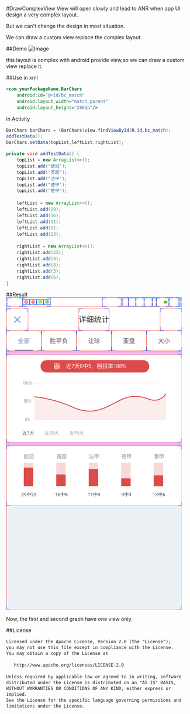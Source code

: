 #DrawComplexView
View will open slowly and lead to ANR when app UI design a very complex layout.

But we can't change the design in most situation.

We can draw a custom view replace the complex layout.

##Demo
![Image](/Androd/DrawComplexView/_001.jpg)

this layout is complex with android provide view,so
we can draw a custom view replace it.

##Use
in xml
```xml
<com.yourPackageName.BarChars
    android:id="@+id/bc_match"
    android:layout_width="match_parent"
    android:layout_height="280dp"/>
```

in Activity
```java
BarChars barChars = (BarChars)view.findViewById(R.id.bc_match);
addTestData();
barChars.setData(topList,leftList,rightList);
```

```java
private void addTestData() {
    topList = new ArrayList<>();
    topList.add("欧冠");
    topList.add("英超");
    topList.add("法甲");
    topList.add("德甲");
    topList.add("意甲");

    leftList = new ArrayList<>();
    leftList.add(29);
    leftList.add(16);
    leftList.add(11);
    leftList.add(9);
    leftList.add(13);

    rightList = new ArrayList<>();
    rightList.add(23);
    rightList.add(8);
    rightList.add(8);
    rightList.add(3);
    rightList.add(6);
}
```

##Result
![Image](/Android/DrawComplexView/_002.jpg)

Now, the first and second graph have one view only.

##License
```
Licensed under the Apache License, Version 2.0 (the "License");
you may not use this file except in compliance with the License.
You may obtain a copy of the License at

   http://www.apache.org/licenses/LICENSE-2.0

Unless required by applicable law or agreed to in writing, software
distributed under the License is distributed on an "AS IS" BASIS,
WITHOUT WARRANTIES OR CONDITIONS OF ANY KIND, either express or implied.
See the License for the specific language governing permissions and
limitations under the License.
```

